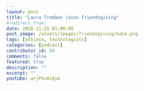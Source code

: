 ```yaml
---
layout: post
title: "Laura Tromben joins Friendsgiving"
#redirect_from:
date: 2020-11-25 01:00:00
post_image: /assets/images/friendsgiving/kate.png
tags: [athlete, technologists]
categories: [podcast]
contributor_id: 24
comments: false
featured: true
description: ""
excerpt: ""
youtube: wrjPovAi8yA
---
```


